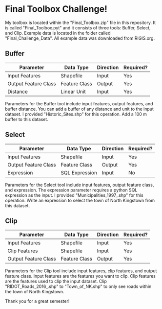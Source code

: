 # **Final Toolbox Challenge!**

My toolbox is located within the "Final_Toolbox.zip" file in this repository. It is called "Final_Toolbox.pyt" and it consists of three tools: Buffer, Select, and Clip. Example data is located in the folder called "Final_Challenge_Data". All example data was downloaded from RIGIS.org. 

## **Buffer**

| Parameter | Data Type | Direction | Required? |
|-----------|-----------|-----------|-----------|
| Input Features | Shapefile | Input | Yes |
| Output Feature Class | Feature Class | Output | Yes|
| Distance | Linear Unit | Input | Yes |

Parameters for the Buffer tool include input features, output features, and buffer distance. You can add a buffer of any distance and unit to the input dataset. I provided "Historic_Sites.shp" for this operation. Add a 100 m buffer to this dataset. 

## **Select**

| Parameter | Data Type | Direction | Required? |
|-----------|-----------|-----------|-----------|
| Input Features | Shapefile | Input | Yes |
| Output Feature Class | Feature Class | Output | Yes|
| Expression | SQL Expression | Input | No |

Parameters for the Select tool include input features, output feature class, and expression. The expression parameter requires a python SQL expression as the input. I provided "Municipalities_1997_.shp" for this operation. Write an expression to select the town of North Kingstown from this dataset.  

## **Clip**

| Parameter | Data Type | Direction | Required? |
|-----------|-----------|-----------|-----------|
| Input Features | Shapefile | Input | Yes |
| Clip Features | Shapefile | Input | Yes|
| Output Feature Class | Feature Class | Output | Yes |

Parameters for the Clip tool include input features, clip features, and output feature class. Input features are the features you want to clip. Clip features are the features used to clip the input dataset. Clip "RIDOT_Roads_2016_.shp" to "Town_of_NK.shp" to only see roads within the town of North Kingstown.

Thank you for a great semester!
